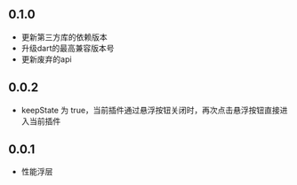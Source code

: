 ## 0.1.0

* 更新第三方库的依赖版本
* 升级dart的最高兼容版本号
* 更新废弃的api

## 0.0.2

* keepState 为 true，当前插件通过悬浮按钮关闭时，再次点击悬浮按钮直接进入当前插件

## 0.0.1

* 性能浮层